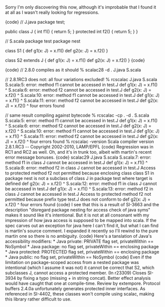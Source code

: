 Sorry I'm only discovering this now, although it's improbable that I found it at all as I wasn't really looking for regressions.

{code}
// J.java
package test;

public class J {
  int f1() { return 5; }
  protected int f2() { return 5; }
}

// S.scala
package test
package nest

class S1 {
  def g1(x: J) = x.f1()
  def g2(x: J) = x.f2()
}

class S2 extends J {
  def g1(x: J) = x.f1()
  def g2(x: J) = x.f2()
}
{code}

{code}
// 2.8.0 compiles as it should
% scalac28 -d . J.java S.scala

// 2.8.1RC3 does not: all four variations excluded!
% rcscalac J.java S.scala 
S.scala:5: error: method f1 cannot be accessed in test.J
  def g1(x: J) = x.f1()
                   ^
S.scala:6: error: method f2 cannot be accessed in test.J
  def g2(x: J) = x.f2()
                   ^
S.scala:10: error: method f1 cannot be accessed in test.J
  def g1(x: J) = x.f1()
                   ^
S.scala:11: error: method f2 cannot be accessed in test.J
  def g2(x: J) = x.f2()
                   ^
four errors found

// same result compiling against bytecode
% rcscalac -cp . -d . S.scala 
S.scala:5: error: method f1 cannot be accessed in test.J
  def g1(x: J) = x.f1()
                   ^
S.scala:6: error: method f2 cannot be accessed in test.J
  def g2(x: J) = x.f2()
                   ^
S.scala:10: error: method f1 cannot be accessed in test.J
  def g1(x: J) = x.f1()
                   ^
S.scala:11: error: method f2 cannot be accessed in test.J
  def g2(x: J) = x.f2()
                   ^
four errors found
% rcscalac -version
Scala compiler version 2.8.1.RC3 -- Copyright 2002-2010, LAMP/EPFL
{code}
Regression was in RC1 and RC2 as well.
Oh, and it's in trunk too, albeit with martin's recent error message bonuses.
{code}
scalac29 J.java S.scala 
S.scala:7: error: method f1 in class J cannot be accessed in test.J
  def g1(x: J) = x.f1()
                   ^
S.scala:8: error: method f2 in class J cannot be accessed in test.J
 Access to protected method f2 not permitted because
 enclosing class class S1 in package nest is not a subclass of 
 class J in package test where target is defined
  def g2(x: J) = x.f2()
                   ^
S.scala:12: error: method f1 in class J cannot be accessed in test.J
  def g1(x: J) = x.f1()
                   ^
S.scala:13: error: method f2 in class J cannot be accessed in test.J
 Access to protected method f2 not permitted because
 prefix type test.J does not conform to
  def g2(x: J) = x.f2()
                   ^
four errors found
{code}
I see that this is a result of SI-3663 and the description "disregard package nesting for access check of java syms" makes it sound like it's intentional.  But it is not at all consonant with my impression of how java access is supposed to be mapped into scala.  If the spec carves out an exception for java here I can't find it, but what I can find is martin's source comment.  I expanded it recently so I'll rewind to the pure martin one so there is no ambiguity.
{code}
Here's a tanslation of Java's accessibility modifiers:
     * Java private:   PRIVATE flag set, privateWithin == NoSymbol
     * Java package:   no flag set, privateWithin == enclosing package
     * Java protected:  PROTECTED flag set, privateWithin == enclosing package
     * Java public:   no flag set, privateWithin == NoSymbol
{code}
Even if the limitation on package-scoped access from a nested package was intentional (which I assume it was not) it cannot be correct that S2, which subclasses J, cannot access a protected member.
(In r23309) Closes SI-3934 by fixing a typo (missing + in string concat). Better effect analysis would have caught that one at compile-time. Review by extempore.
Protocol buffers 2.4.0a unfortunately generates protected inner interfaces. As referenced in SI-4402, these classes won't compile using scalac, making this library rather difficult to use.
